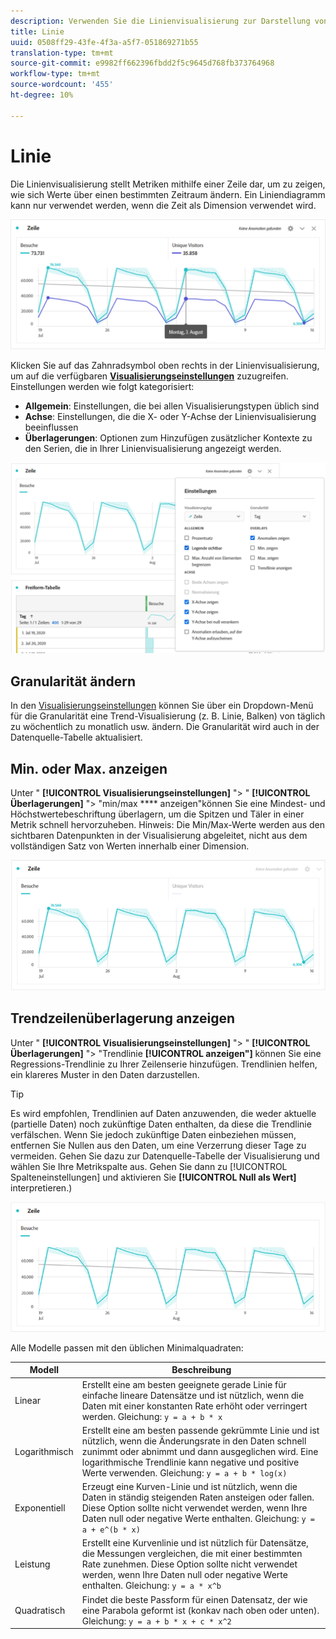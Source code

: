 ```yaml
---
description: Verwenden Sie die Linienvisualisierung zur Darstellung von (zeitbasierten) Trenddatensätzen
title: Linie
uuid: 0508ff29-43fe-4f3a-a5f7-051869271b55
translation-type: tm+mt
source-git-commit: e9982ff662396fbdd2f5c9645d768fb373764968
workflow-type: tm+mt
source-wordcount: '455'
ht-degree: 10%

---
```



# Linie

Die Linienvisualisierung stellt Metriken mithilfe einer Zeile dar, um zu zeigen, wie sich Werte über einen bestimmten Zeitraum ändern. Ein Liniendiagramm kann nur verwendet werden, wenn die Zeit als Dimension verwendet wird.

![Linienvisualisierung](assets/line-viz.png)

Klicken Sie auf das Zahnradsymbol oben rechts in der Linienvisualisierung, um auf die verfügbaren [**Visualisierungseinstellungen**](freeform-analysis-visualizations.md) zuzugreifen. Einstellungen werden wie folgt kategorisiert:

* **Allgemein**: Einstellungen, die bei allen Visualisierungstypen üblich sind
* **Achse**: Einstellungen, die die X- oder Y-Achse der Linienvisualisierung beeinflussen
* **Überlagerungen**: Optionen zum Hinzufügen zusätzlicher Kontexte zu den Serien, die in Ihrer Linienvisualisierung angezeigt werden.

![Visualisierungseinstellungen](assets/viz-settings-modal.png)

## Granularität ändern

In den [Visualisierungseinstellungen](freeform-analysis-visualizations.md) können Sie über ein Dropdown-Menü für die Granularität eine Trend-Visualisierung (z. B. Linie, Balken) von täglich zu wöchentlich zu monatlich usw. ändern. Die Granularität wird auch in der Datenquelle-Tabelle aktualisiert.

## Min. oder Max. anzeigen

Unter &quot; **[!UICONTROL Visualisierungseinstellungen]** &quot;> &quot; **[!UICONTROL Überlagerungen]** &quot;> &quot;min/max **** anzeigen&quot;können Sie eine Mindest- und Höchstwertebeschriftung überlagern, um die Spitzen und Täler in einer Metrik schnell hervorzuheben. Hinweis: Die Min/Max-Werte werden aus den sichtbaren Datenpunkten in der Visualisierung abgeleitet, nicht aus dem vollständigen Satz von Werten innerhalb einer Dimension.

![Min./Max. anzeigen](assets/min-max-labels.png)

## Trendzeilenüberlagerung anzeigen

Unter &quot; **[!UICONTROL Visualisierungseinstellungen]** &quot;> &quot; **[!UICONTROL Überlagerungen]** &quot;> &quot;Trendlinie **[!UICONTROL anzeigen&quot;]** können Sie eine Regressions-Trendlinie zu Ihrer Zeilenserie hinzufügen. Trendlinien helfen, ein klareres Muster in den Daten darzustellen.

>[!TIP]
>
>Es wird empfohlen, Trendlinien auf Daten anzuwenden, die weder aktuelle (partielle Daten) noch zukünftige Daten enthalten, da diese die Trendlinie verfälschen. Wenn Sie jedoch zukünftige Daten einbeziehen müssen, entfernen Sie Nullen aus den Daten, um eine Verzerrung dieser Tage zu vermeiden. Gehen Sie dazu zur Datenquelle-Tabelle der Visualisierung und wählen Sie Ihre Metrikspalte aus. Gehen Sie dann zu [!UICONTROL Spalteneinstellungen] und aktivieren Sie **[!UICONTROL Null als Wert]** interpretieren.)

![Lineare Trendlinie](assets/show-linear-trendline.png)

Alle Modelle passen mit den üblichen Minimalquadraten:

| Modell | Beschreibung |
| --- | --- |
| Linear | Erstellt eine am besten geeignete gerade Linie für einfache lineare Datensätze und ist nützlich, wenn die Daten mit einer konstanten Rate erhöht oder verringert werden. Gleichung: `y = a + b * x` |
| Logarithmisch | Erstellt eine am besten passende gekrümmte Linie und ist nützlich, wenn die Änderungsrate in den Daten schnell zunimmt oder abnimmt und dann ausgeglichen wird. Eine logarithmische Trendlinie kann negative und positive Werte verwenden. Gleichung: `y = a + b * log(x)` |
| Exponentiell | Erzeugt eine Kurven-Linie und ist nützlich, wenn die Daten in ständig steigenden Raten ansteigen oder fallen. Diese Option sollte nicht verwendet werden, wenn Ihre Daten null oder negative Werte enthalten. Gleichung: `y = a + e^(b * x)` |
| Leistung | Erstellt eine Kurvenlinie und ist nützlich für Datensätze, die Messungen vergleichen, die mit einer bestimmten Rate zunehmen. Diese Option sollte nicht verwendet werden, wenn Ihre Daten null oder negative Werte enthalten. Gleichung: `y = a * x^b` |
| Quadratisch | Findet die beste Passform für einen Datensatz, der wie eine Parabola geformt ist (konkav nach oben oder unten). Gleichung: `y = a + b * x + c * x^2` |
